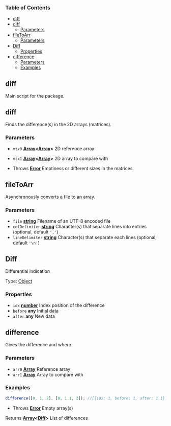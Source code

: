 <!-- Generated by documentation.js. Update this documentation by updating the source code. -->

### Table of Contents

-   [diff][1]
-   [diff][2]
    -   [Parameters][3]
-   [fileToArr][4]
    -   [Parameters][5]
-   [Diff][6]
    -   [Properties][7]
-   [difference][8]
    -   [Parameters][9]
    -   [Examples][10]

## diff

Main script for the package.

## diff

Finds the difference(s) in the 2D arrays (matrices).

### Parameters

-   `mtx0` **[Array][11]&lt;[Array][11]>** 2D reference array
-   `mtx1` **[Array][11]&lt;[Array][11]>** 2D array to compare with


-   Throws **[Error][12]** Emptiness or different sizes in the matrices

## fileToArr

Asynchronously converts a file to an array.

### Parameters

-   `file` **[string][13]** Filename of an UTF-8 encoded file
-   `colDelimiter` **[string][13]** Character(s) that separate lines into entries (optional, default `','`)
-   `lineDelimiter` **[string][13]** Character(s) that separate each lines (optional, default `'\n'`)

## Diff

Differential indication

Type: [Object][14]

### Properties

-   `idx` **[number][15]** Index position of the difference
-   `before` **any** Initial data
-   `after` **any** New data

## difference

Gives the difference and where.

### Parameters

-   `arr0` **[Array][11]** Reference array
-   `arr1` **[Array][11]** Array to compare with

### Examples

```javascript
difference([0, 1, 2], [0, 1.1, 2]); //[{idx: 1, before: 1, after: 1.1}]
```

-   Throws **[Error][12]** Empty array(s)

Returns **[Array][11]&lt;[Diff][16]>** List of differences

[1]: #diff

[2]: #diff-1

[3]: #parameters

[4]: #filetoarr

[5]: #parameters-1

[6]: #diff-2

[7]: #properties

[8]: #difference

[9]: #parameters-2

[10]: #examples

[11]: https://developer.mozilla.org/docs/Web/JavaScript/Reference/Global_Objects/Array

[12]: https://developer.mozilla.org/docs/Web/JavaScript/Reference/Global_Objects/Error

[13]: https://developer.mozilla.org/docs/Web/JavaScript/Reference/Global_Objects/String

[14]: https://developer.mozilla.org/docs/Web/JavaScript/Reference/Global_Objects/Object

[15]: https://developer.mozilla.org/docs/Web/JavaScript/Reference/Global_Objects/Number

[16]: #diff
